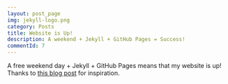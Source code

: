 ```yaml
---
layout: post_page
img: jekyll-logo.png
category: Posts
title: Website is Up!
description: A weekend + Jekyll + GitHub Pages = Success!
commentId: 7
---
```

  A free weekend day + Jekyll + GitHub Pages means that my website is up!
  Thanks to <a href="https://medium.com/thoughts-and-notes/tool-build-a-personal-website-using-jekyll-blog-framework-7fd49c43be42">
  this blog post</a> for inspiration.